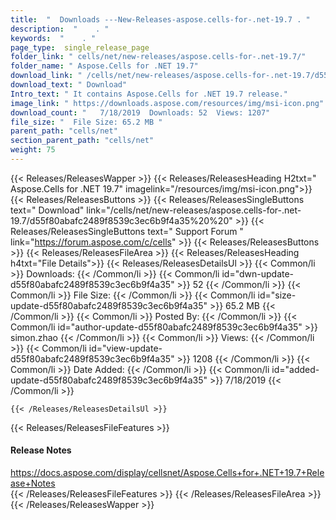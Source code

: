 ```yaml
---
title:  "  Downloads ---New-Releases-aspose.cells-for-.net-19.7 . " 
description:  "    . " 
keywords:  "    . " 
page_type:  single_release_page
folder_link: " cells/net/new-releases/aspose.cells-for-.net-19.7/"
folder_name: " Aspose.Cells for .NET 19.7"
download_link: " /cells/net/new-releases/aspose.cells-for-.net-19.7/d55f80abafc2489f8539c3ec6b9f4a35"
download_text: " Download"
Intro_text: " It contains Aspose.Cells for .NET 19.7 release."
image_link: " https://downloads.aspose.com/resources/img/msi-icon.png"
download_count: "   7/18/2019  Downloads: 52  Views: 1207"
file_size: "  File Size: 65.2 MB "
parent_path: "cells/net"
section_parent_path: "cells/net"
weight: 75 
---
```


{{< Releases/ReleasesWapper >}}
  {{< Releases/ReleasesHeading H2txt=" Aspose.Cells for .NET 19.7" imagelink="/resources/img/msi-icon.png">}}
  {{< Releases/ReleasesButtons >}}
    {{< Releases/ReleasesSingleButtons text=" Download" link="/cells/net/new-releases/aspose.cells-for-.net-19.7/d55f80abafc2489f8539c3ec6b9f4a35%20%20" >}}
    {{< Releases/ReleasesSingleButtons text=" Support Forum " link="https://forum.aspose.com/c/cells" >}}
  {{< Releases/ReleasesButtons >}}
  {{< Releases/ReleasesFileArea >}}
    {{< Releases/ReleasesHeading h4txt="File Details">}}
    {{< Releases/ReleasesDetailsUl >}}
            {{< Common/li  >}} Downloads: {{< /Common/li >}} 
      {{< Common/li id="dwn-update-d55f80abafc2489f8539c3ec6b9f4a35" >}} 52 {{< /Common/li >}} 
      {{< Common/li  >}} File Size: {{< /Common/li >}} 
      {{< Common/li id="size-update-d55f80abafc2489f8539c3ec6b9f4a35" >}} 65.2 MB {{< /Common/li >}} 
      {{< Common/li  >}} Posted By: {{< /Common/li >}} 
      {{< Common/li id="author-update-d55f80abafc2489f8539c3ec6b9f4a35" >}} simon.zhao {{< /Common/li >}} 
      {{< Common/li  >}} Views: {{< /Common/li >}} 
      {{< Common/li id="view-update-d55f80abafc2489f8539c3ec6b9f4a35" >}} 1208 {{< /Common/li >}} 
      {{< Common/li  >}} Date Added: {{< /Common/li >}} 
      {{< Common/li id="added-update-d55f80abafc2489f8539c3ec6b9f4a35" >}} 7/18/2019 {{< /Common/li >}} 

    {{< /Releases/ReleasesDetailsUl >}}

  {{< Releases/ReleasesFileFeatures >}}
      <h4>Release Notes</h4><div><a href="https://docs.aspose.com/display/cellsnet/Aspose.Cells+for+.NET+19.7+Release+Notes">https://docs.aspose.com/display/cellsnet/Aspose.Cells+for+.NET+19.7+Release+Notes</a></div>
  {{< /Releases/ReleasesFileFeatures >}}
 {{< /Releases/ReleasesFileArea >}}
{{< /Releases/ReleasesWapper >}}


